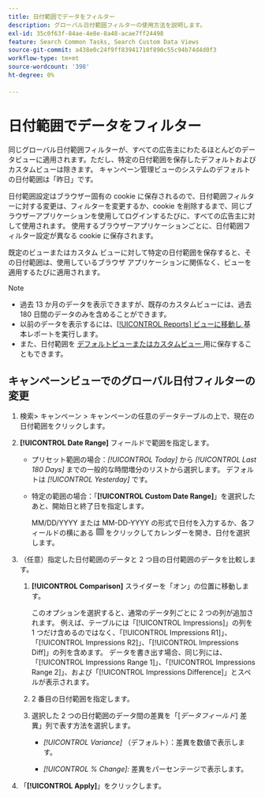 ```yaml
---
title: 日付範囲でデータをフィルター
description: グローバル日付範囲フィルターの使用方法を説明します。
exl-id: 35c0f63f-84ae-4e8e-8a48-acae7ff24498
feature: Search Common Tasks, Search Custom Data Views
source-git-commit: a438e0c24f9ff83941710f890c55c94b74d4d0f3
workflow-type: tm+mt
source-wordcount: '398'
ht-degree: 0%

---
```


# 日付範囲でデータをフィルター

<!-- The same in new UI and legacy CM views -->

同じグローバル日付範囲フィルターが、すべての広告主にわたるほとんどのデータビューに適用されます。ただし、特定の日付範囲を保存したデフォルトおよびカスタムビューは除きます。 キャンペーン管理ビューのシステムのデフォルトの日付範囲は「昨日」です。

日付範囲設定はブラウザー固有の cookie に保存されるので、日付範囲フィルターに対する変更は、フィルターを変更するか、cookie を削除するまで、同じブラウザーアプリケーションを使用してログインするたびに、すべての広告主に対して使用されます。 使用するブラウザーアプリケーションごとに、日付範囲フィルター設定が異なる cookie に保存されます。

既定のビューまたはカスタム ビューに対して特定の日付範囲を保存すると、その日付範囲は、使用しているブラウザ アプリケーションに関係なく、ビューを適用するたびに適用されます。

>[!NOTE]
>
>* 過去 13 か月のデータを表示できますが、既存のカスタムビューには、過去 180 日間のデータのみを含めることができます。
>* 以前のデータを表示するには、[[!UICONTROL Reports] ビューに移動し ](/help/search-social-commerce/reports/management/basic-advanced/basic-advanced-report-about.md) 基本レポートを実行します。
>* また、日付範囲を [ デフォルトビューまたはカスタムビュー ](/help/search-social-commerce/common-tasks/data-views/custom-default-views-manage.md) 用に保存することもできます。

## キャンペーンビューでのグローバル日付フィルターの変更

1. 検索\> キャンペーン \> キャンペーンの任意のデータテーブルの上で、現在の日付範囲をクリックします。

1. **[!UICONTROL Date Range]** フィールドで範囲を指定します。

   * プリセット範囲の場合：*[!UICONTROL Today]* から *[!UICONTROL Last 180 Days]* までの一般的な時間増分のリストから選択します。 デフォルトは *[!UICONTROL Yesterday]* です。

   * 特定の範囲の場合：「**[!UICONTROL Custom Date Range]**」を選択したあと、開始日と終了日を指定します。

     MM/DD/YYYY または MM-DD-YYYY の形式で日付を入力するか、各フィールドの横にある ![ カレンダーアイコン ](/help/search-social-commerce/assets/calendar.png " カレンダーアイコン ") をクリックしてカレンダーを開き、日付を選択します。

1. （任意）指定した日付範囲のデータと 2 つ目の日付範囲のデータを比較します。

   1. **[!UICONTROL Comparison]** スライダーを「オン」の位置に移動します。

      このオプションを選択すると、通常のデータ列ごとに 2 つの列が追加されます。 例えば、テーブルには「[!UICONTROL Impressions]」の列を 1 つだけ含めるのではなく、「[!UICONTROL Impressions R1]」、「[!UICONTROL Impressions R2]」、「[!UICONTROL Impressions Diff]」の列を含めます。  データを書き出す場合、同じ列には、「[!UICONTROL Impressions Range 1]」、「[!UICONTROL Impressions Range 2]」、および「[!UICONTROL Impressions Difference]」とスペルが表示されます。

   1. 2 番目の日付範囲を指定します。

   1. 選択した 2 つの日付範囲のデータ間の差異を「\[_データフィールド_\] 差異」列で表す方法を選択します。

      * *[!UICONTROL Variance]* （デフォルト）：差異を数値で表示します。

      * *[!UICONTROL % Change]:* 差異をパーセンテージで表示します。

1. 「**[!UICONTROL Apply]**」をクリックします。
